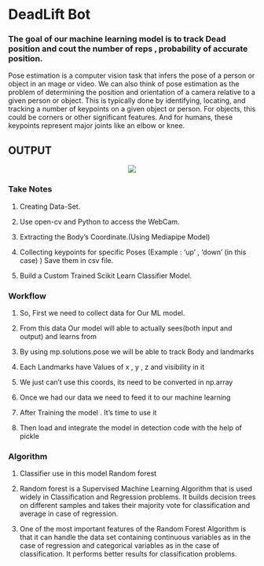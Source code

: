 # DeadLift Bot
### The goal of our machine learning model is to track Dead position and cout the number of  reps , probability of accurate position.

Pose estimation is a computer vision task that infers the pose of a person or object in an mage or video. We can also think of pose estimation as the problem of determining the position and orientation of a camera relative to a given person or object. This is typically done by identifying, locating, and tracking a number of keypoints on a given object or person. For objects, this could be corners or other significant features. And for humans, these keypoints represent major joints like an elbow or knee.


##                                            OUTPUT
<p align="center"><img src="filename.gif"\></p>

### Take Notes 
1) Creating  Data-Set.

2) Use open-cv and Python to access the WebCam.

3) Extracting the Body’s Coordinate.(Using Mediapipe Model)

4) Collecting keypoints for specific  Poses (Example : ‘up’ , ‘down’ (in this case) ) Save  them in csv file.

5) Build a Custom Trained Scikit Learn Classifier Model.


### Workflow 

1) So, First we need to collect data for Our ML model.

2) From this data Our model will able to actually sees(both input and output) and learns from

3) By using mp.solutions.pose  we will be able to track Body and landmarks

4) Each Landmarks have Values of x , y , z and visibility in it

5) We just can’t use this coords, its need to be converted in np.array

6) Once we had our data we need to feed it to our machine learning

7) After Training the model . It’s time to use it

8) Then load and integrate the model in detection  code with the help of pickle 


### Algorithm 

1) Classifier use in this model Random forest

2) Random forest is a Supervised Machine Learning Algorithm that is used widely in Classification and Regression problems. It builds decision trees on different samples and takes their majority vote for classification and average in case of regression.

3) One of the most important features of the Random Forest Algorithm is that it can handle the data set containing continuous variables as in the case of regression and categorical variables as in the case of classification. It performs better results for classification problems.





